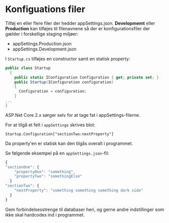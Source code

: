 # Konfiguations filer
Tilføj en eller flere filer der hedder appSettings.json. __Developmemt__ eller __Production__ kan tilføjes til filenavnene så der er konfigurationsfiler der gælder i forskellige staging miljøer:

- appSettings.Production.json
- appSettings.Development.json

I `Startup.cs` tilføjes en constructor samt en statisk property:

```C#
public class Startup
  {
    public static IConfiguration Configuration { get; private set; }
    public Startup(IConfiguration configuration)
    {
      Configuration = configuration;
    }
...
}
```

ASP.Net Core 2.x sørger selv for at tage fat i appSettings-filerne.

For at tilgå et felt i `appSettings` skrives blot:
``` 
Startup.Configuration["sectionTwo:nextProperty"]

```
Da property'en er statisk kan den tilgås overalt i programmet.

Se følgende eksempel på en `appSettings.json`-fil:
```js
{
"sectionOne": {
    "propertyOne": "something",
    "propertyTwo": "somethingElse"
  }
"sectionTwo": {
    "nextProperty": "something something something dark side"
  }
}

```

Gem forbindelsesstrenge til databaser heri, og gerne andre indstillinger som ikke skal hardcodes ind i programmet.
